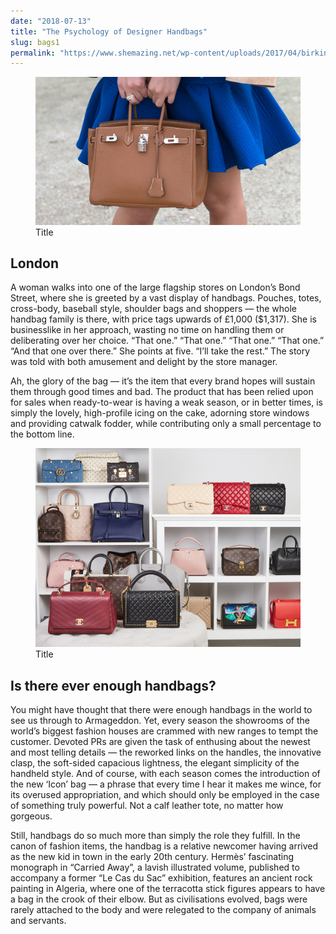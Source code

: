 ```yaml
---
date: "2018-07-13"
title: "The Psychology of Designer Handbags"
slug: bags1
permalink: "https://www.shemazing.net/wp-content/uploads/2017/04/birkin-656x389.png"
---
```

 <!-- markdownlint-disable MD033 -->
 <figure class="figure">
    <img src="./images/birkin.jpg" alt="Title"/>
    <figcaption class="figure__caption">Title</figcaption>
</figure>

 ## London
  A woman walks into one of the large flagship stores on London’s Bond Street, where she is greeted by a vast display of handbags. Pouches, totes, cross-body, baseball style, shoulder bags and shoppers — the whole handbag family is there, with price tags upwards of £1,000 ($1,317). She is businesslike in her approach, wasting no time on handling them or deliberating over her choice. “That one.” “That one.” “That one.” “That one.” “And that one over there.” She points at five. “I’ll take the rest.” The story was told with both amusement and delight by the store manager.

Ah, the glory of the bag — it’s the item that every brand hopes will sustain them through good times and bad. The product that has been relied upon for sales when ready-to-wear is having a weak season, or in better times, is simply the lovely, high-profile icing on the cake, adorning store windows and providing catwalk fodder, while contributing only a small percentage to the bottom line.


<figure class="figure">
    <img src="./images/bags.jpg" alt="Title"/>
    <figcaption class="figure__caption">Title</figcaption>
</figure> 

## Is there ever enough handbags?
 
 You might have thought that there were enough handbags in the world to see us through to Armageddon. Yet, every season the showrooms of the world’s biggest fashion houses are crammed with new ranges to tempt the customer. Devoted PRs are given the task of enthusing about the newest and most telling details — the reworked links on the handles, the innovative clasp, the soft-sided capacious lightness, the elegant simplicity of the handheld style. And of course, with each season comes the introduction of the new ‘Icon’ bag — a phrase that every time I hear it makes me wince, for its overused appropriation, and which should only be employed in the case of something truly powerful. Not a calf leather tote, no matter how gorgeous.

Still, handbags do so much more than simply the role they fulfill. In the canon of fashion items, the handbag is a relative newcomer having arrived as the new kid in town in the early 20th century. Hermès’ fascinating monograph in “Carried Away”, a lavish illustrated volume, published to accompany a former “Le Cas du Sac” exhibition, features an ancient rock painting in Algeria, where one of the terracotta stick figures appears to have a bag in the crook of their elbow. But as civilisations evolved, bags were rarely attached to the body and were relegated to the company of animals and servants.